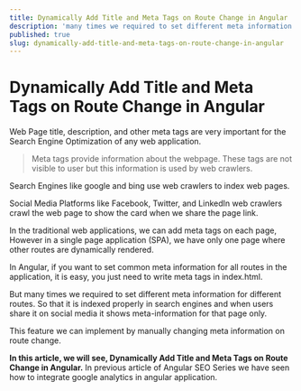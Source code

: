 ```yaml
---
title: Dynamically Add Title and Meta Tags on Route Change in Angular
description: 'many times we required to set different meta information for different routes.  So that it is indexed properly in search engines and when users share it on social media it shows meta-information for that page only.'
published: true
slug: dynamically-add-title-and-meta-tags-on-route-change-in-angular
---
```


# Dynamically Add Title and Meta Tags on Route Change in Angular
Web Page title, description, and other meta tags are very important for the Search Engine Optimization of any web application. 

>Meta tags provide information about the webpage. These tags are not visible to user but this information is used by web crawlers.

Search Engines like google and bing use web crawlers to index web pages.

Social Media Platforms like Facebook, Twitter, and LinkedIn web crawlers crawl the web page to show the card when we share the page link. 

In the traditional web applications, we can add meta tags on each page, However in a single page application (SPA), we have only one page where other routes are dynamically rendered.

In Angular, if you want to set common meta information for all routes in the application, it is easy, you just need to write meta tags in index.html.

But many times we required to set different meta information for different routes.  So that it is indexed properly in search engines and when users share it on social media it shows meta-information for that page only.

This feature we can implement by manually changing meta information on route change. 

**In this article, we will see, Dynamically Add Title and Meta Tags on Route Change in Angular.**
In previous article of Angular SEO Series we have seen how to integrate google analytics in angular application.